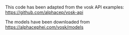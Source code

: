 This code has been adapted from the vosk API examples: 
https://github.com/alphacep/vosk-api

The models have been downloaded from 
https://alphacephei.com/vosk/models